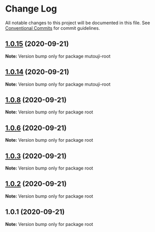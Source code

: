 # Change Log

All notable changes to this project will be documented in this file.
See [Conventional Commits](https://conventionalcommits.org) for commit guidelines.

## [1.0.15](https://github.com/codeoneline/lerna-repo/compare/v1.0.14...v1.0.15) (2020-09-21)

**Note:** Version bump only for package mutouji-root





## [1.0.14](https://github.com/codeoneline/lerna-repo/compare/v1.0.13...v1.0.14) (2020-09-21)

**Note:** Version bump only for package mutouji-root





## [1.0.8](https://github.com/codeoneline/lerna-repo/compare/v1.0.7...v1.0.8) (2020-09-21)

**Note:** Version bump only for package root





## [1.0.6](https://github.com/codeoneline/lerna-repo/compare/v1.0.5...v1.0.6) (2020-09-21)

**Note:** Version bump only for package root





## [1.0.3](https://github.com/codeoneline/lerna-repo/compare/v1.0.2...v1.0.3) (2020-09-21)

**Note:** Version bump only for package root





## [1.0.2](https://github.com/codeoneline/lerna-repo/compare/v1.0.1...v1.0.2) (2020-09-21)

**Note:** Version bump only for package root





## 1.0.1 (2020-09-21)

**Note:** Version bump only for package root
